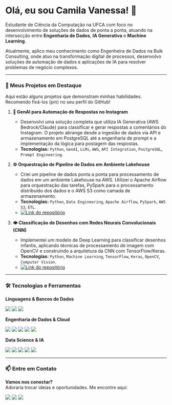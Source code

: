 # Olá, eu sou Camila Vanessa! 👋

Estudante de Ciência da Computação na UFCA com foco no desenvolvimento de soluções de dados de ponta a ponta, atuando na intersecção entre **Engenharia de Dados**, **IA Generativa** e **Machine Learning**. 

Atualmente, aplico meu conhecimento como Engenheira de Dados na Bulk Consulting, onde atuo na transformação digital de processos, desenvolvo soluções de automação de dados e aplicações de IA para resolver problemas de negócio complexos.

---

### 🚀 Meus Projetos em Destaque

Aqui estão alguns projetos que demonstram minhas habilidades. Recomendo fixá-los (pin) no seu perfil do GitHub!

1.  **🤖 GenAI para Automação de Respostas no Instagram**
    * Desenvolvi uma solução completa que utiliza IA Generativa (AWS Bedrock/Claude) para classificar e gerar respostas a comentários do Instagram. O projeto abrange desde a ingestão de dados via API e armazenamento em PostgreSQL até a engenharia de prompt e a implementação da lógica para postagem das respostas.
    * **Tecnologias:** `Python`, `GenAI`, `LLMs`, `AWS`, `API Integration`, `PostgreSQL`, `Prompt Engineering`.

2.  **⚙️ Orquestração de Pipeline de Dados em Ambiente Lakehouse**
    * Criei um pipeline de dados ponta a ponta para processamento de dados em um ambiente Lakehouse na AWS. Utilizei o Apache Airflow para orquestração das tarefas, PySpark para o processamento distribuído dos dados e o AWS S3 como camada de armazenamento.
    * **Tecnologias:** `Python`, `Data Engineering`, `Apache Airflow`, `PySpark`, `AWS S3`, `ETL`.
    * [![Link do repositório](https://img.shields.io/badge/Link%20do%20repositório-D3D3D3.svg?logo=github&logoColor=black)](https://github.com/MilaMatos/Airflow-Spark-AWS)

3.  **👁️ Classificação de Desenhos com Redes Neurais Convolucionais (CNN)**
    * Implementei um modelo de Deep Learning para classificar desenhos infantis, aplicando técnicas de processamento de imagem com OpenCV e construindo a arquitetura da CNN com TensorFlow/Keras.
    * **Tecnologias:** `Python`, `Machine Learning`, `TensorFlow`, `Keras`, `OpenCV`, `Computer Vision`.
    * [![Link do repositório](https://img.shields.io/badge/Link%20do%20repositório-D3D3D3.svg?logo=github&logoColor=black)](https://github.com/MilaMatos/Classification_Cartoons)

---

### 🛠️ Tecnologias e Ferramentas

**Linguagens & Bancos de Dados**
<p> 
  <img src="https://img.shields.io/badge/Python-3776AB?style=for-the-badge&logo=python&logoColor=white" />
  <img src="https://img.shields.io/badge/SQL-4479A1?style=for-the-badge&logo=postgresql&logoColor=white" />
  <img src="https://img.shields.io/badge/PostgreSQL-336791?style=for-the-badge&logo=postgresql&logoColor=white" />
</p>

**Engenharia de Dados & Cloud**
<p> 
  <img src="https://img.shields.io/badge/Amazon_AWS-232F3E?style=for-the-badge&logo=amazon-aws&logoColor=white" />
  <img src="https://img.shields.io/badge/Apache_Airflow-017CEE?style=for-the-badge&logo=Apache-Airflow&logoColor=white" />
  <img src="https://img.shields.io/badge/Apache_Spark-E25A1C?style=for-the-badge&logo=apache-spark&logoColor=white" />
  <img src="https://img.shields.io/badge/Apache_Kafka-231F20?style=for-the-badge&logo=apache-kafka&logoColor=white" />
  <img src="https://img.shields.io/badge/Docker-2496ED?style=for-the-badge&logo=docker&logoColor=white" />
</p>

**Data Science & IA**
<p> 
  <img src="https://img.shields.io/badge/Pandas-150458?style=for-the-badge&logo=pandas&logoColor=white" />
  <img src="https://img.shields.io/badge/scikit_learn-F7931E?style=for-the-badge&logo=scikit-learn&logoColor=white" />
  <img src="https://img.shields.io/badge/TensorFlow-FF6F00?style=for-the-badge&logo=tensorflow&logoColor=white" />
    <img src="https://img.shields.io/badge/OpenCV-5C3EE8?style=for-the-badge&logo=opencv&logoColor=white" />
  <img src="https://img.shields.io/badge/Jupyter-F37626?style=for-the-badge&logo=jupyter&logoColor=white" />
</p>

---

### 📫 Entre em Contato

<p>
  <strong>Vamos nos conectar?</strong><br/>
  Adoraria trocar ideias e oportunidades. Me encontre aqui:
</p>
<p>
  <a href="mailto:cvanessamatos@gmail.com"><img src="https://img.shields.io/badge/Email-D14836?style=for-the-badge&logo=gmail&logoColor=white" /></a>
  <a href="https://www.linkedin.com/in/camila-vanessa-matos/"><img src="https://img.shields.io/badge/LinkedIn-0077B5?style=for-the-badge&logo=linkedin&logoColor=white" /></a>
  <a href="[https://drive.google.com/file/d/1AypNMdMRYAxy0CbkuWZSkhnXgkIEOX6x/view?usp=sharing]"><img src="https://img.shields.io/badge/Baixe_meu_Currículo-FF5733?style=for-the-badge&logo=Acrobat&logoColor=white" /></a>
</p>
